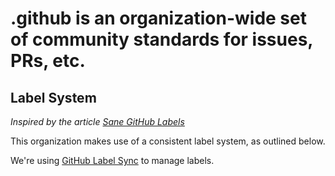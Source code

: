 # .github is an organization-wide set of community standards for issues, PRs, etc.

## Label System

_Inspired by the article [Sane GitHub Labels](https://medium.com/@dave_lunny/sane-github-labels-c5d2e6004b63)_

This organization makes use of a consistent label system, as outlined below.

We're using [GitHub Label Sync](https://github.com/Financial-Times/github-label-sync) to manage labels.
